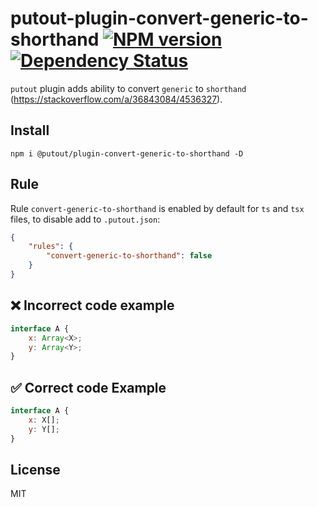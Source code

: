 # putout-plugin-convert-generic-to-shorthand [![NPM version][NPMIMGURL]][NPMURL] [![Dependency Status][DependencyStatusIMGURL]][DependencyStatusURL]

[NPMIMGURL]:                https://img.shields.io/npm/v/@putout/plugin-convert-generic-to-shorthand.svg?style=flat&longCache=true
[NPMURL]:                   https://npmjs.org/package/@putout/plugin-convert-generic-to-shorthand "npm"

[DependencyStatusURL]:      https://david-dm.org/coderaiser/putout?path=packages/plugin-convert-generic-to-shorthand
[DependencyStatusIMGURL]:   https://david-dm.org/coderaiser/putout.svg?path=packages/plugin-convert-generic-to-shorthand

`putout` plugin adds ability to convert `generic` to `shorthand` (https://stackoverflow.com/a/36843084/4536327).

## Install

```
npm i @putout/plugin-convert-generic-to-shorthand -D
```

## Rule

Rule `convert-generic-to-shorthand` is enabled by default for `ts` and `tsx` files, to disable add to `.putout.json`:

```json
{
    "rules": {
        "convert-generic-to-shorthand": false
    }
}
```

## ❌ Incorrect code example

```js
interface A {
    x: Array<X>;
    y: Array<Y>;
}
```

## ✅ Correct code Example

```js
interface A {
    x: X[];
    y: Y[];
}
```

## License

MIT

